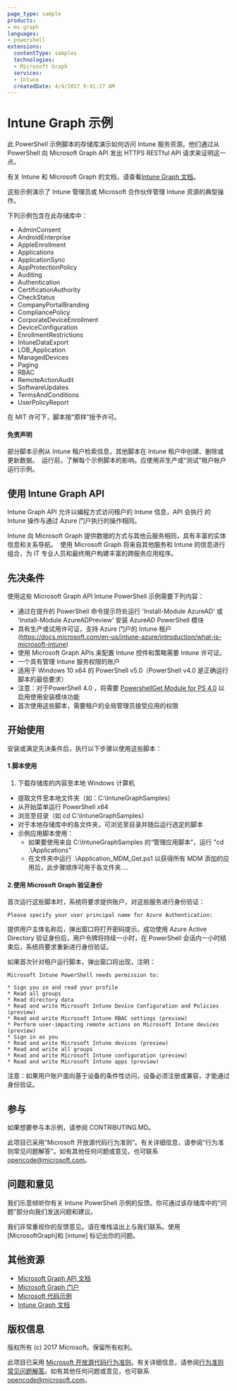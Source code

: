 ```yaml
---
page_type: sample
products:
- ms-graph
languages:
- powershell
extensions:
  contentType: samples
  technologies:
  - Microsoft Graph 
  services:
  - Intune
  createdDate: 4/4/2017 9:41:27 AM
---
```

# Intune Graph 示例

此 PowerShell 示例脚本的存储库演示如何访问 Intune 服务资源。他们通过从 PowerShell 向 Microsoft Graph API 发出 HTTPS RESTful API 请求来证明这一点。

有关 Intune 和 Microsoft Graph 的文档，请查看[Intune Graph 文档](https://developer.microsoft.com/en-us/graph/docs/api-reference/beta/resources/intune_graph_overview)。

这些示例演示了 Intune 管理员或 Microsoft 合作伙伴管理 Intune 资源的典型操作。

下列示例包含在此存储库中：
- AdminConsent
- AndroidEnterprise
- AppleEnrollment
- Applications
- ApplicationSync
- AppProtectionPolicy
- Auditing
- Authentication
- CertificationAuthority
- CheckStatus
- CompanyPortalBranding
- CompliancePolicy
- CorporateDeviceEnrollment
- DeviceConfiguration
- EnrollmentRestrictions
- IntuneDataExport
- LOB_Application
- ManagedDevices
- Paging
- RBAC
- RemoteActionAudit
- SoftwareUpdates
- TermsAndConditions
- UserPolicyReport

在 MIT 许可下，脚本按“原样”授予许可。

#### 免责声明
部分脚本示例从 Intune 租户检索信息，其他脚本在 Intune 租户中创建、删除或更新数据。  运行前，了解每个示例脚本的影响。应使用非生产或“测试”租户帐户运行示例。 

## 使用 Intune Graph API
Intune Graph API 允许以编程方式访问租户的 Intune 信息，API 会执行 的 Intune 操作与通过 Azure 门户执行的操作相同。  

Intune 向 Microsoft Graph 提供数据的方式与其他云服务相同，具有丰富的实体信息和关系导航。  使用 Microsoft Graph 将来自其他服务和 Intune 的信息进行组合，为 IT 专业人员和最终用户构建丰富的跨服务应用程序。     

## 先决条件
使用这些 Microsoft Graph API Intune PowerShell 示例需要下列内容：
* 通过在提升的 PowerShell 命令提示符处运行 'Install-Module AzureAD' 或 'Install-Module AzureADPreview' 安装 AzureAD PowerShell 模块
* 具有生产或试用许可证，支持 Azure 门户的 Intune 租户 (https://docs.microsoft.com/en-us/intune-azure/introduction/what-is-microsoft-intune)
* 使用 Microsoft Graph APIs 来配置 Intune 控件和策略需要 Intune 许可证。
* 一个具有管理 Intune 服务权限的账户
* 适用于 Windows 10 x64 的 PowerShell v5.0（PowerShell v4.0 是正确运行脚本的最低要求）
* 注意：对于PowerShell 4.0 ，将需要 [PowershellGet Module for PS 4.0](https://www.microsoft.com/en-us/download/details.aspx?id=51451) 以启用使用安装模块功能
* 首次使用这些脚本，需要租户的全局管理员接受应用的权限

## 开始使用
安装或满足先决条件后，执行以下步骤以使用这些脚本：

#### 1.脚本使用

1. 下载存储库的内容至本地 Windows 计算机
* 提取文件至本地文件夹（如：C:\IntuneGraphSamples）
* 从开始菜单运行 PowerShell x64
* 浏览至目录（如 cd C:\IntuneGraphSamples）
* 对于本地存储库中的各文件夹，可浏览至目录并随后运行选定的脚本
* 示例应用脚本使用：
  * 如果要使用来自 C:\IntuneGraphSamples 的“管理应用脚本”，运行 "cd .\Applications\"
  * 在文件夹中运行 .\Application_MDM_Get.ps1
  以获得所有 MDM 添加的应用后，此步骤顺序可用于各文件夹....

#### 2.使用 Microsoft Graph 验证身份
首次运行这些脚本时，系统将要求提供账户，对这些服务进行身份验证：
```
Please specify your user principal name for Azure Authentication:
```
提供用户主体名称后，弹出窗口将打开密码提示。成功使用 Azure Active Directory 验证身份后，用户令牌将持续一小时，在 PowerShell 会话内一小时结束后，系统将要求重新进行身份验证。

如果首次针对租户运行脚本，弹出窗口将出现，注明：

```
Microsoft Intune PowerShell needs permission to:

* Sign you in and read your profile
* Read all groups
* Read directory data
* Read and write Microsoft Intune Device Configuration and Policies (preview)
* Read and write Microsoft Intune RBAC settings (preview)
* Perform user-impacting remote actions on Microsoft Intune devices (preview)
* Sign in as you
* Read and write Microsoft Intune devices (preview)
* Read and write all groups
* Read and write Microsoft Intune configuration (preview)
* Read and write Microsoft Intune apps (preview)
```

注意：如果用户账户面向基于设备的条件性访问，设备必须注册或兼容，才能通过身份验证。

## 参与

如果想要参与本示例，请参阅 CONTRIBUTING.MD。

此项目已采用“Microsoft 开放源代码行为准则”。有关详细信息，请参阅“行为准则常见问题解答”。如有其他任何问题或意见，也可联系 opencode@microsoft.com。

## 问题和意见

我们乐意倾听你有关 Intune PowerShell 示例的反馈。你可通过该存储库中的“问题”部分向我们发送问题和建议。

我们非常重视你的反馈意见。请在堆栈溢出上与我们联系。使用 \[MicrosoftGraph]和 \[intune] 标记出你的问题。


## 其他资源
* [Microsoft Graph API 文档](https://developer.microsoft.com/en-us/graph/docs)
* [Microsoft Graph 门户](https://developer.microsoft.com/en-us/graph/graph-explorer)
* [Microsoft 代码示例](https://developer.microsoft.com/en-us/graph/code-samples-and-sdks)
* [Intune Graph 文档](https://developer.microsoft.com/en-us/graph/docs/api-reference/beta/resources/intune_graph_overview)

## 版权信息
版权所有 (c) 2017 Microsoft。保留所有权利。

此项目已采用 [Microsoft 开放源代码行为准则](https://opensource.microsoft.com/codeofconduct/)。有关详细信息，请参阅[行为准则常见问题解答](https://opensource.microsoft.com/codeofconduct/faq/)。如有其他任何问题或意见，也可联系 [opencode@microsoft.com](mailto:opencode@microsoft.com)。
